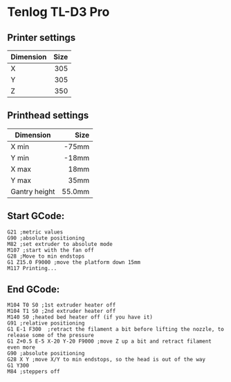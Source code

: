 # Tenlog TL-D3 Pro

## Printer settings

| Dimension | Size|
| --- |  ---: |
| X | 305 |
| Y | 305 |
| Z | 350 |

## Printhead settings

| Dimension | Size |
| --- |  ---: |
| X min | -75mm |
| Y min | -18mm |
| X max | 18mm |
| Y max | 35mm |
| Gantry height | 55.0mm |

## Start GCode:

```
G21 ;metric values
G90 ;absolute positioning
M82 ;set extruder to absolute mode
M107 ;start with the fan off
G28 ;Move to min endstops
G1 Z15.0 F9000 ;move the platform down 15mm
M117 Printing...
```

## End GCode:

```
M104 T0 S0 ;1st extruder heater off
M104 T1 S0 ;2nd extruder heater off
M140 S0 ;heated bed heater off (if you have it)
G91 ;relative positioning
G1 E-1 F300  ;retract the filament a bit before lifting the nozzle, to release some of the pressure
G1 Z+0.5 E-5 X-20 Y-20 F9000 ;move Z up a bit and retract filament even more
G90 ;absolute positioning
G28 X Y ;move X/Y to min endstops, so the head is out of the way
G1 Y300
M84 ;steppers off
```
